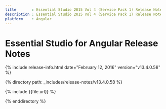 ```yaml
---
title       : Essential Studio 2015 Vol 4 (Service Pack 1) Release Notes
description : Essential Studio 2015 Vol 4 (Service Pack 1) Release Notes
platform 	: Angular
---
```


# Essential Studio for Angular Release Notes

{% include release-info.html date="February 12, 2016" version="v13.4.0.58" %}

{% directory path: _includes/release-notes/v13.4.0.58 %}

{% include {{file.url}} %}

{% enddirectory %}